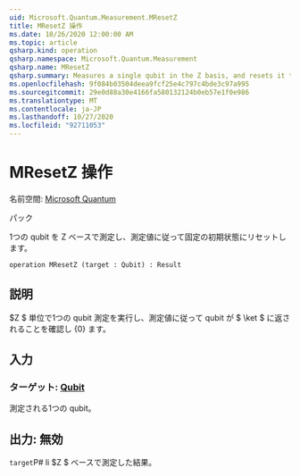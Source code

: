 ```yaml
---
uid: Microsoft.Quantum.Measurement.MResetZ
title: MResetZ 操作
ms.date: 10/26/2020 12:00:00 AM
ms.topic: article
qsharp.kind: operation
qsharp.namespace: Microsoft.Quantum.Measurement
qsharp.name: MResetZ
qsharp.summary: Measures a single qubit in the Z basis, and resets it to a fixed initial state following the measurement.
ms.openlocfilehash: 9f084b03504deea9fcf25e4c797c4bde3c97a995
ms.sourcegitcommit: 29e0d88a30e4166fa580132124b0eb57e1f0e986
ms.translationtype: MT
ms.contentlocale: ja-JP
ms.lasthandoff: 10/27/2020
ms.locfileid: "92711053"
---
```

# <a name="mresetz-operation"></a>MResetZ 操作

名前空間: [Microsoft Quantum](xref:Microsoft.Quantum.Measurement)

パック [](https://nuget.org/packages/)


1つの qubit を Z ベースで測定し、測定値に従って固定の初期状態にリセットします。

```qsharp
operation MResetZ (target : Qubit) : Result
```


## <a name="description"></a>説明

$Z $ 単位で1つの qubit 測定を実行し、測定値に従って qubit が $ \ket $ に返されることを確認し {0} ます。

## <a name="input"></a>入力

### <a name="target--qubit"></a>ターゲット: [Qubit](xref:microsoft.quantum.lang-ref.qubit)

測定される1つの qubit。



## <a name="output--__invalidresult__"></a>出力: __無効 <Result>__

`target`P# li $Z $ ベースで測定した結果。